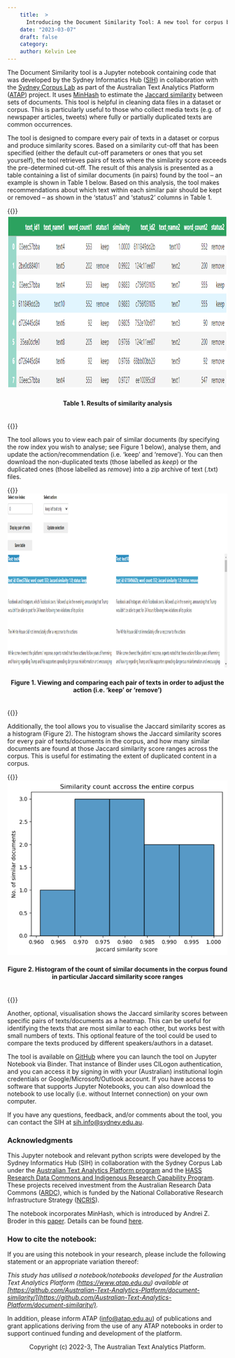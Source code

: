 ```yaml
---
    title:  >
      Introducing the Document Similarity Tool: A new tool for corpus building
    date: "2023-03-07"
    draft: false
    category:
    author: Kelvin Lee
---
```


The Document Similarity tool is a Jupyter notebook containing code that was developed by the Sydney Informatics Hub ([SIH](https://www.sydney.edu.au/research/facilities/sydney-informatics-hub.html)) in collaboration with the [Sydney Corpus Lab](https://sydneycorpuslab.com/) as part of the Australian Text Analytics Platform ([ATAP](https://www.atap.edu.au)) project. It uses [MinHash](https://ekzhu.com/datasketch/minhash.html) to estimate the [Jaccard similarity](https://en.wikipedia.org/wiki/Jaccard_index) between sets of documents. This tool is helpful in cleaning data files in a dataset or corpus. This is particularly useful to those who collect media texts (e.g. of newspaper articles, tweets) where fully or partially duplicated texts are common occurrences.

The tool is designed to compare every pair of texts in a dataset or corpus and produce similarity scores. Based on a similarity cut-off that has been specified (either the default cut-off parameters or ones that you set yourself), the tool retrieves pairs of texts where the similarity score exceeds the pre-determined cut-off. The result of this analysis is presented as a table containing a list of similar documents (in pairs) found by the tool – an example is shown in Table 1 below. Based on this analysis, the tool makes recommendations about which text within each similar pair should be kept or removed – as shown in the ‘status1’ and ‘status2’ columns in Table 1.

{{<raw>}}
<br />
<img src="text_sim_ss1.png" title="Table showing pair-wise similarity scores for documents" height="400" class="center_image" />

<div style="text-align: center;"><h4>Table 1. Results of similarity analysis</h4></div>
<br />
{{</raw>}}

<!-- ![Table showing pair-wise similarity scores for documents](text_sim_ss1.png) -->

<!-- #### Table 1. Results of similarity analysis -->

The tool allows you to view each pair of similar documents (by specifying the row index you wish to analyse; see Figure 1 below), analyse them, and update the action/recommendation (i.e. ‘keep’ and ‘remove’). You can then download the non-duplicated texts (those labelled as _keep_) or the duplicated ones (those labelled as _remove_) into a zip archive of text (.txt) files.

{{<raw>}}
<br />
<img src="text_sim_ss2.png" title="Viewing and comparing each pair of texts in order to adjust the action" height="400" class="center_image" />

<div style="text-align: center;"><h4>Figure 1. Viewing and comparing each pair of texts in order to adjust the action (i.e. ‘keep’ or ‘remove’)</h4></div>
<br />
{{</raw>}}

Additionally, the tool allows you to visualise the Jaccard similarity scores as a histogram (Figure 2). The histogram shows the Jaccard similarity scores for every pair of texts/documents in the corpus, and how many similar documents are found at those Jaccard similarity score ranges across the corpus. This is useful for estimating the extent of duplicated content in a corpus.

{{<raw>}}
<br />
<img src="text_sim_ss3.png" title="Histogram of the count of similar documents in the corpus found in particular Jaccard similarity score ranges" height="400" class="center_image" />

<div style="text-align: center;"><h4>Figure 2. Histogram of the count of similar documents in the corpus found in particular Jaccard similarity score ranges</h4></div>
<br />
{{</raw>}}

Another, optional, visualisation shows the Jaccard similarity scores between specific pairs of texts/documents as a heatmap. This can be useful for identifying the texts that are most similar to each other, but works best with small numbers of texts. This optional feature of the tool could be used to compare the texts produced by different speakers/authors in a dataset.

The tool is available on [GitHub](https://github.com/Australian-Text-Analytics-Platform/document-similarity/) where you can launch the tool on Jupyter Notebook via Binder. That instance of Binder uses CILogon authentication, and you can access it by signing in with your (Australian) institutional login credentials or Google/Microsoft/Outlook account. If you have access to software that supports Jupyter Notebooks, you can also download the notebook to use locally (i.e. without Internet connection) on your own computer.

If you have any questions, feedback, and/or comments about the tool, you can contact the SIH at [sih.info@sydney.edu.au](mailto:sih.info@sydney.edu.au).

### Acknowledgments

This Jupyter notebook and relevant python scripts were developed by the Sydney Informatics Hub (SIH) in collaboration with the Sydney Corpus Lab under the [Australian Text Analytics Platform program](https://doi.org/10.47486/PL074) and the [HASS Research Data Commons and Indigenous Research Capability Program](https://doi.org/10.47486/HIR001). These projects received investment from the Australian Research Data Commons ([ARDC](https://www.ardc.edu.au)), which is funded by the National Collaborative Research Infrastructure Strategy ([NCRIS](https://www.education.gov.au/ncris)).

The notebook incorporates MinHash, which is introduced by Andrei Z. Broder in this [paper](https://cs.brown.edu/courses/cs253/papers/nearduplicate.pdf). Details can be found [here](https://ekzhu.com/datasketch/minhash.html).

### How to cite the notebook:

If you are using this notebook in your research, please include the following statement or an appropriate variation thereof:

_This study has utilised a notebook/notebooks developed for the Australian Text Analytics Platform (https://www.atap.edu.au) available at [https://github.com/Australian-Text-Analytics-Platform/document-similarity/](https://github.com/Australian-Text-Analytics-Platform/document-similarity/)._

In addition, please inform ATAP (info@atap.edu.au) of publications and grant applications deriving from the use of any ATAP notebooks in order to support continued funding and development of the platform.

<raw>

<div style="text-align: center;">Copyright (c) 2022-3, The Australian Text Analytics Platform.</div>

</raw>
